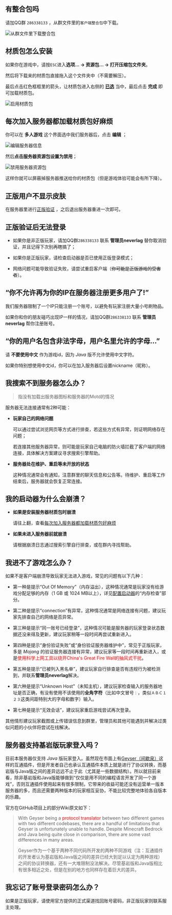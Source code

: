 ## 有整合包吗

请加QQ群 `286338133`  ，从群文件里的`客户端整合包`中下载。

![从群文件里下载整合包](pics/zhenghebao.png)

## 材质包怎么安装

如果你在游戏中，请按`ESC`进入**选项... → 资源包... → 打开压缩包文件夹**。

然后将下载来的材质包直接拖入这个文件夹中（不需要解压）。

最后点击红色框框里的箭头，让材质包进入右侧的 <u>**已选**</u> 当中，最后点击 **完成** 即可加载材质包。

![启用材质包](pics/packchoose.png)

## 每次加入服务器都加载材质包好麻烦

你可以在 **多人游戏** 这个界面选中我们服务器后，点击 **编辑** ；

![编辑服务器信息](pics/nopack.png)

然后**点击服务器资源包设置为禁用**；

![禁用服务器资源包](pics/nopack-2.png)

这样你就可以屏蔽掉服务器推送给你的材质包（但是游戏体验可能会有所下降）。

## 正版用户不显示皮肤

在服务器里进行[正版验证](firstjoin?id=正版验证) ，之后退出服务器重进一次即可。

## 正版验证后无法登录

+ 如果你是非正版玩家，请加QQ群`286338133` 联系 **管理员neverlag** 替你取消验证，并且记得下次别再瞎搞了；

+ 如果你是正版玩家，请检查启动器是否已使用正版登录模式；

+ 网络问题可能导致验证失败，请尝试重启客户端（~~你可能是正版游戏的受害者~~）。

## “你不允许再为你的IP在服务器注册更多用户了!”

我们服务器限制了一个IP只能注册一个账号，以避免有玩家注册大量小号刷物品。

如果你和你的朋友碰巧出现IP一样的情况，请加QQ群`286338133` 联系 **管理员neverlag** 帮你注册账号。

## “你的用户名包含非法字母，用户名里允许的字母...”

请 **不要使用中文** 作为游戏id，因为 *Java* 版不允许使用中文字符。

如果你特别想使用中文id，你可以在加入服务器后设置nickname（昵称）。

## 我搜索不到服务器怎么办？

> 指没有加载出服务器图标和服务器的Motd的情况

服务器无法连接通常有2种可能：

+ **玩家自己的网络问题**
    
    可以通过尝试浏览网页等方式进行排查，若这些方式有异常，则证明网络存在问题；
    
    若连接其他服务器异常，则可能是玩家自己电脑的防火墙拦截了客户端的网络连接，具体解决方案建议寻求搜索引擎帮助。

+ **服务器处在维护、重启等未开放的状态**
    
    这种情况通常会有通知，注意群里的聊天信息和公告等。待维护、重启等工作结束后，服务器就会恢复正常连接。

## 我的启动器为什么会崩溃？

+ **如果是安装服务器材质包时崩溃**

    请往上翻，查看[每次加入服务器都加载材质包好麻烦](joinproblem?id=每次加入服务器都加载材质包好麻烦)

+ **如果未进入服务器前就崩溃**

    请根据崩溃日志通过搜索引擎自行排查，或在群内寻找帮助。

## 我进不了游戏怎么办？

如果不是客户端崩溃导致玩家无法进入游戏，常见的问题有以下几种：

* 第一种是提示“Out Of Memory”（内存溢出），这种情况通常是玩家没有给游戏分配足够的内存（1 GB 或 1024 MB以上），详见[配置启动器](./greenhand?id=配置启动器)的“内存检查”部分。

* 第二种是提示“connection”有异常，这种情况通常是网络连接有问题，建议玩家先排查自己的网络是否异常。

* 第三种是提示“同一账号已经登录”，这种情况可能是服务器的玩家登录状态数据还没来得及更新，建议玩家稍等一段时间再尝试重新进入。

* 第四种是提示“身份验证失败”或“身份验证服务器维护中”，常见于正版玩家，多是 *Mojang* 的验证服务器连接有异常，建议玩家等一段时间再重新进入，或是<font color=red>使用科学上网工具以绕开China's Great Fire Wall的抽风式干扰</font>。

* 第五种是提示“已被列入黑名单”，建议玩家自行排查是否有违规行为被检测到，并联系**管理员neverlag**解决。

* 第六种是提示“Unknown Host”（未知主机），建议玩家检查输入的服务器地址是否正确，有没有使用不该使用的**全角字符**（比如中文冒号`：`，类似`ＡＢＣ１２３`这类间距特别大的字母和数字）输入。

* 第七种是提示“无效会话”，建议玩家重启游戏尝试再次登录。

其他情形建议玩家截图或上传错误信息到群里，管理员和其他可能遇到并解决过类似问题的小伙伴将尝试在线解决。

## 服务器支持基岩版玩家登入吗？

目前本服务器仅支持 *Java* 版玩家登入。虽然现在市面上有[Geyser（间歇泉）](https://geysermc.org/)这样的互通插件，但是开发者自己也承认互通插件本质上就是进行了协议转换，而基岩版与Java版之间的差异远远不止于此（尤其是一些数据结构）。所以就目前来看，除非基岩版和Java版能够做到“仅仅是用不同的编程语言开发了同一个游戏”，否则互通插件使用起来有很多限制，它带来的收益可能还没有运营单一版本服务器的多，而且还需要两种版本的玩家相互妥协，不能比较完整地体验各自版本的乐趣。

官方在GitHub项目上的部分Wiki原文如下：

>With Geyser being a <font color=red>protocol translator</font> between two different games with two different codebases, 
>there are a handful of limitations that Geyser is unfortunately unable to handle. 
>Despite Minecraft Bedrock and Java being quite close in comparison, there are some vast differences in many areas.
>
>Geyser作为一个基于两种不同代码所开发的两种不同游戏（注：互通插件的开发者认为基岩版和Java版之间的差异已经大到足以认定为两种游戏）之间的协议转换器，还有一大堆限制没法解决。尽管基岩版和Java版相比有很多相近之处，但是在别的地方也同样存在着巨大的差异。


## 我忘记了账号登录密码怎么办？

如果是正版玩家，请使用官方提供的正式渠道找回账号密码，非正版玩家则联系服主处理。

